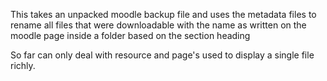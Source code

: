 This takes an unpacked moodle backup file and uses the metadata files to rename all files that were downloadable with the name as written on the moodle page inside a folder based on the section heading 

So far can only deal with resource and page's used to display a single file richly. 
